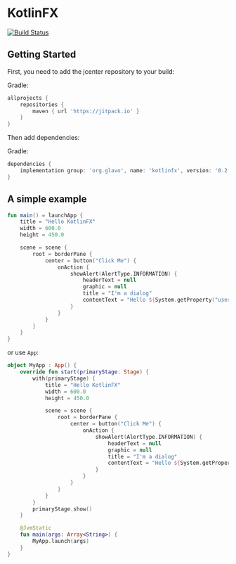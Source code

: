 # KotlinFX

[![Build Status](https://travis-ci.com/Glavo/kotlinfx.svg?branch=master)](https://travis-ci.com/kala-projects/kotlinfx)

## Getting Started

First, you need to add the jcenter repository to your build:

Gradle:

```groovy
allprojects {
    repositories {
        maven { url 'https://jitpack.io' }
    }
}
```

Then add dependencies:

Gradle:

```groovy
dependencies {
    implementation group: 'org.glavo', name: 'kotlinfx', version: '0.2.0'
}
```

## A simple example

```kotlin
fun main() = launchApp {
    title = "Hello KotlinFX"
    width = 600.0
    height = 450.0

    scene = scene {
        root = borderPane {
            center = button("Click Me") {
                onAction {
                    showAlert(AlertType.INFORMATION) {
                        headerText = null
                        graphic = null
                        title = "I'm a dialog"
                        contentText = "Hello ${System.getProperty("user.name")}!"
                    }
                }
            }
        }
    }
}
```

or use `App`:

```kotlin
object MyApp : App() {
    override fun start(primaryStage: Stage) {
        with(primaryStage) {
            title = "Hello KotlinFX"
            width = 600.0
            height = 450.0

            scene = scene {
                root = borderPane {
                    center = button("Click Me") {
                        onAction {
                            showAlert(AlertType.INFORMATION) {
                                headerText = null
                                graphic = null
                                title = "I'm a dialog"
                                contentText = "Hello ${System.getProperty("user.name")}!"
                            }
                        }
                    }
                }
            }
        }
        primaryStage.show()
    }

    @JvmStatic
    fun main(args: Array<String>) {
        MyApp.launch(args)
    }
}
```

